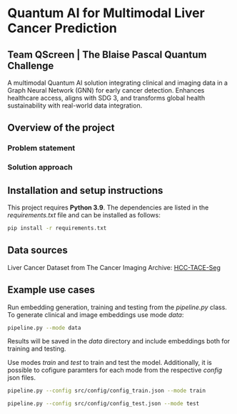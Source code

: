 # Quantum AI for Multimodal Liver Cancer Prediction
## Team QScreen | The Blaise Pascal Quantum Challenge

A multimodal Quantum AI solution integrating clinical and imaging data in a Graph Neural Network (GNN) for early cancer detection. Enhances healthcare access, aligns with SDG 3, and transforms global health sustainability with real-world data integration.

## Overview of the project
### Problem statement


### Solution approach


## Installation and setup instructions
This project requires **Python 3.9**. The dependencies are listed in the _requirements.txt_ file and can be installed as follows:

```sh
pip install -r requirements.txt
```

## Data sources

Liver Cancer Dataset from The Cancer Imaging Archive: <a href="https://doi.org/10.7937/TCIA.5FNA-0924" target="_blank">HCC-TACE-Seg</a>

## Example use cases
Run embedding generation, training and testing from the _pipeline.py_ class. 
To generate clinical and image embeddings use mode _data_:

```sh
pipeline.py --mode data
```
Results will be saved in the _data_ directory and include embeddings both for training and testing.

Use modes _train_ and _test_ to train and test the model. Additionally, it is possible to cofigure paramters for each mode from the respective _config_ json files.

```sh
pipeline.py --config src/config/config_train.json --mode train
```

```sh
pipeline.py --config src/config/config_test.json --mode test
```

